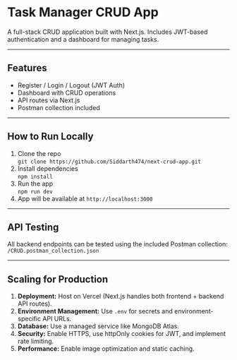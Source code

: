# Task Manager CRUD App

A full-stack CRUD application built with Next.js. Includes JWT-based authentication and a dashboard for managing tasks.

---

## Features
- Register / Login / Logout (JWT Auth)
- Dashboard with CRUD operations
- API routes via Next.js
- Postman collection included

---

## How to Run Locally
1. Clone the repo  
   `git clone https://github.com/Siddarth474/next-crud-app.git`
2. Install dependencies  
   `npm install`
3. Run the app  
   `npm run dev`
4. App will be available at `http://localhost:3000`

---

## API Testing 
All backend endpoints can be tested using the included Postman collection:  
`/CRUD.postman_collection.json`

---

## Scaling for Production
1. **Deployment:** Host on Vercel (Next.js handles both frontend + backend API routes).  
2. **Environment Management:** Use `.env` for secrets and environment-specific API URLs.  
3. **Database:** Use a managed service like MongoDB Atlas.  
4. **Security:** Enable HTTPS, use httpOnly cookies for JWT, and implement rate limiting.  
5. **Performance:** Enable image optimization and static caching.  
